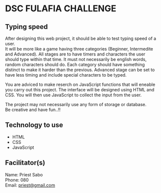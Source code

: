 # DSC FULAFIA CHALLENGE

## Typing speed
 
After designing this web project, it should be able to test typing speed of a user.  
It will  be more like a game having three categories (Beginner, Intermedite and Advanced). All stages are to have timers and characters the user should type within that time. It must not necessarily be english words, random characters should do. Each category should have something distinct to make it harder than the previous. Advanced stage can be set to have less timing and include special characters to be typed. 

You are adviced to make reserch on JavaScript functions that will eneable you carry out this project. The interface will be designed using HTML and CSS. You will then use JavaScript to collect the input from the user. 

The project may not necessarily use any form of storage or database.  
Be creative and have fun..!!
## Technology to use
- HTML
- CSS
- JavaScript

## Facilitator(s)
Name: Priest Sabo  
Phone: 080  
Email: priest@gmail.com  
